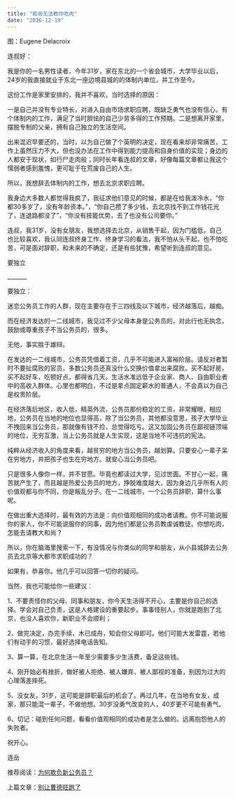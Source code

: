 ```yaml
---
title: "和尚无法教你吃肉"
date: "2016-12-19"
---
```


图：Eugene Delacroix

连叔好：

我是你的一名男性读者，今年31岁，家在东北的一个省会城市，大学毕业以后，24岁的我直接就业于东北一座边境县城的的体制内单位，并工作至今。

这份工作是家里安排的，我并不喜欢，当时选择的原因：

一是自己并没有专业特长，对进入自由市场求职应聘，既缺乏勇气也没有信心，有个体制内的工作，满足了当时胆怯的自己少劳多得的工作预期。二是想离开家里，摆脱专制的父亲，拥有自己独立的生活空间。

出来混迟早要还的，当时，以为自己做了个英明的决定，现在看来却非常痛苦，工作上虽然压力不大，但也没办法在工作中得到能力提高和自身价值的实现；身边的人都安于现状，如行尸走肉般；同时长年看连叔的文章，好像每篇文章都让我这个懦弱者感到羞愧，更可耻于在荒废自己的人生。

所以，我想辞去体制内的工作，想去北京求职应聘。

我身边大多数人都觉得我疯了，我征求他们意见的时候，都是在给我泼冷水，“你都30多岁了，没有年龄资本。”，“你自己攒了多少钱，去北京找不到工作钱花光了，连退路都没了”，“你没有技能优势，去了也没有公司要你。”

连叔，我31岁，没有女朋友，我想选择去北京，从销售干起，因为门槛低，自己也比较喜欢，我认同连叔终身工作、终身学习的看法，我不怕从头干起，也不怕吃苦，可是面对辞职，和未来的不确定，还是有些犹豫，希望听到连叔的意见。

要独立

\_\_\_\_\_\_\_

要独立：

迷恋公务员工作的人群，现在主要存在于三四线及以下城市，经济越落后，越痴。

而在经济发达的一二线城市，我见过不少父母本身是公务员的，对此行也无执念，鼓励或尊重孩子不当公务员的，很多。

无他，事实胜于雄辩。

在发达的一二线城市，公务员凭借着工资，几乎不可能进入富裕阶层。请反对者暂时不要扯腐败的官员，多数公务员还真没什么交换价值拿出来腐败。买不起好房，买不起好车，吃顿好点，都得省几天。生活水准远低于企业家、商人、自由职业者中的高收入群体。心里也都明白，不过是拿点固定薪水的普通人，不会真以为自己是权贵阶层。

在经济落后地区，收入低，精英外流，公务员那份稳定的工资，非常耀眼，相应地，公务员在当地的地位也显得高，除了当公务员，其他都没意思，孩子大学毕业不拽回来当公务员，那就像有钱不捡，总觉得吃亏。这又加固公务员在鄙视链顶端的地位，无穷互激，当上公务员就是人生实现，这是当地不可违抗的宪法。

纯粹从经济收入的角度来看，越贫穷的地方当公务员，越划算。只要安心一辈子呆在穷地方，并把孩子也生在穷地方。就安心当公务员吧。  

只是很多人像你一样，并不甘愿。毕竟也都读过大学，见过世面。不甘心一起，痛苦就产生了，而且越是热爱公务员的地方，挣脱难度越大，因为身边几乎所有人的价值观都与你不同，你是叛乱分子。在一二线城市，一个公务员辞职，算什么事呢。

在做出重大选择时，最有效的方法是：向价值观相同的成功者请教。你不可能说服你的家人，你不可能说服你的同事，因为他们都是公务员教虔诚教徒。你想吃肉，怎能去请教大和尚？

所以，你在脑海里搜索一下，有没情况与你类似的同学和朋友，从小县城辞去公务员去北京等大都市求职成功的？  

如果有，恭喜你。他几乎可以回答一切你的疑问。

当然，我也可能给你一些建议：

1、不要责怪你的父母、同事和朋友，你今天生活得不开心，主要是你自己的选择。学会对自己负责，这是人格建设的重要起步。事事怪别人，你就是跑到了北京，也没人喜欢你，新职业不会顺利；

2、做完决定，办完手续，木已成舟，知会你父母即可。他们可能大发雷霆，若他们有动手的习惯，最好选择电话告知。

3、算一算，在北京生活一年至少需要多少生活费，备足这些钱。

4、刚开始必有挫折，做好被人拒绝、被人嫌弃、被人鄙视的准备，别因为过大的心理落差摔死。

5、没女友，31岁，这可能是辞职最后的机会了。再过几年，在当地有女友，成家，那只能混一辈子，不做他想。30岁没勇气改变的人，40岁更不可能有勇气。

6、切记：碰到任何问题，看看价值观相同的成功者是怎么做的。远离抱怨他人的失败者。

祝开心。

连岳

推荐阅读：[为何欺负新公务员？](http://mp.weixin.qq.com/s?__biz=MjM5NDU0Mjk2MQ==&mid=2651622456&idx=1&sn=3c62463d505f0652ae9cbc64d5376e08&chksm=bd7e08268a09813094e5cf6fc3dfd5c36f6dc163f1a1127c8c1bf0479f8e106752c4200b67ad&scene=21#wechat_redirect)

上篇文章：[别让曹德旺跑了](http://mp.weixin.qq.com/s?__biz=MjM5NDU0Mjk2MQ==&mid=2651622616&idx=1&sn=c891140bba20a58ab8b4a72885c982ae&chksm=bd7e08c68a0981d0f3fc98b08abfb175d0954ceb12383ecc59b32669e61036a9aa31a157ca5e&scene=21#wechat_redirect)

